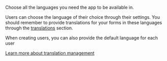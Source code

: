 Choose all the languages you need the app to be available in.

Users can choose the language of their choice through their settings. You should remember to provide translations for your forms in these languages through the [translations](/#/translations) section.

When creating users, you can also provide the default language for each user

[Learn more about translation management](https://avni.readme.io/docs/translation-management)
